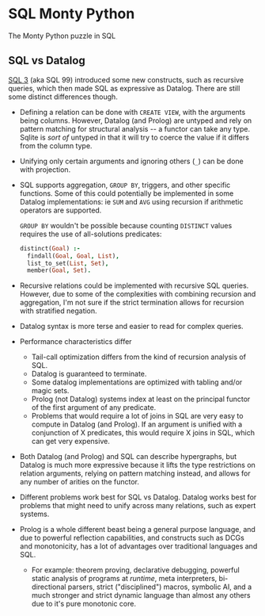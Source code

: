 # SQL Monty Python

The Monty Python puzzle in SQL


## SQL vs Datalog

[SQL 3](https://www.iso.org/standard/26197.html) (aka SQL 99) introduced some
new constructs, such as recursive queries, which then made SQL as expressive as
Datalog. There are still some distinct differences though.

- Defining a relation can be done with `CREATE VIEW`, with the arguments being
  columns. However, Datalog (and Prolog) are untyped and rely on pattern
  matching for structural analysis -- a functor can take any type. Sqlite is
  _sort of_ untyped in that it will try to coerce the value if it differs from
  the column type.

- Unifying only certain arguments and ignoring others (`_`) can be done with
  projection. 

- SQL supports aggregation, `GROUP BY`, triggers, and other specific functions.
  Some of this could potentially be implemented in some Datalog
  implementations: ie `SUM` and `AVG` using recursion if arithmetic operators
  are supported. 

  `GROUP BY` wouldn't be possible because counting `DISTINCT` values requires
  the use of all-solutions predicates:

  ```prolog
  distinct(Goal) :-
    findall(Goal, Goal, List),
    list_to_set(List, Set),
    member(Goal, Set).
  ```

- Recursive relations could be implemented with recursive SQL queries. However,
  due to some of the complexities with combining recursion and aggregation, I'm
  not sure if the strict termination allows for recursion with stratified
  negation.

- Datalog syntax is more terse and easier to read for complex queries.

- Performance characteristics differ
  - Tail-call optimization differs from the kind of recursion analysis of SQL.
  - Datalog is guaranteed to terminate.
  - Some datalog implementations are optimized with tabling and/or magic sets.
  - Prolog (not Datalog) systems index at least on the principal functor of the
    first argument of any predicate.
  - Problems that would require a lot of joins in SQL are very easy to compute
    in Datalog (and Prolog). If an argument is unified with a conjunction of X
    predicates, this would require X joins in SQL, which can get very
    expensive.

- Both Datalog (and Prolog) and SQL can describe hypergraphs, but Datalog is
  much more expressive because it lifts the type restrictions on relation
  arguments, relying on pattern matching instead, and allows for any number of
  arities on the functor.

- Different problems work best for SQL vs Datalog. Datalog works best for
problems that might need to unify across many relations, such as expert
systems.

- Prolog is a whole different beast being a general purpose language, and due to
powerful reflection capabilities, and constructs such as DCGs and monotonicity,
has a lot of advantages over traditional languages and SQL.
  - For example: theorem proving, declarative debugging, powerful static analysis
    of programs at _runtime_, meta interpreters, bi-directional parsers, strict
    ("disciplined") macros, symbolic AI, and a much stronger and strict dynamic
    language than almost any others due to it's pure monotonic core.
